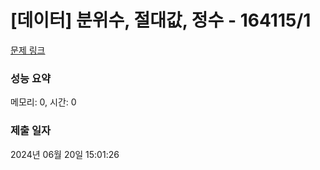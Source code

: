 # [데이터] 분위수, 절대값, 정수 - 164115/1 

[문제 링크](https://level.goorm.io/exam/164115/%ED%8C%90%EB%8B%A4%EC%8A%A4/quiz/1) 

### 성능 요약

메모리: 0, 시간: 0

### 제출 일자

2024년 06월 20일 15:01:26

